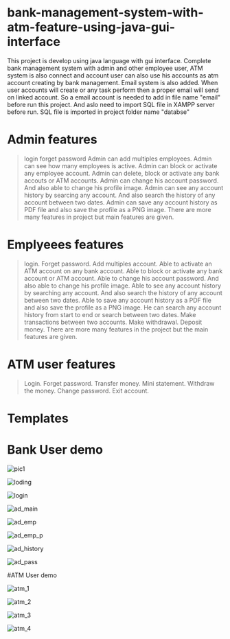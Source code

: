 # bank-management-system-with-atm-feature-using-java-gui-interface
This project is develop using java language with gui interface. Complete bank management system with admin and other employee user, ATM system is also connect and account user can also use his accounts as atm account creating by bank management.
Email system is also added. When user accounts will create or any task perform then a proper email will send on linked account.
So a email account is needed to add in file name "email" before run this project.
And aslo need to import SQL file in XAMPP server before run.
SQL file is imported in project folder name "databse"
# Admin features
> login 
> forget password
> Admin can add multiples employees.
> Admin can see how many employees is active.
> Admin can block or activate any employee account.
> Admin can delete, block or activate any bank accouts or ATM accounts.
> Admin can change his account password.
> And also able to change his profile image.
> Admin can see any account history by searcing any account. And also search the history of any account between two dates.
> Admin can save any account history as PDF file and also save the profile as a PNG image.
> There are more many features in project but main features are given.
# Emplyeees features
> login.
> Forget password.
> Add multiples account.
> Able to activate an ATM account on any bank account.
> Able to block or activate any bank account or ATM account.
> Able to change his account password.
> And also able to change his profile image.
> Able to see any account history by searching any account. And also search the history of any account between two dates.
> Able to save any account history as a PDF file and also save the profile as a PNG image.
> He can search any account history from start to end or search between two dates.
> Make transactions between two accounts.
> Make withdrawal.
> Deposit money.
> There are more many features in the project but the main features are given.
# ATM user features
> Login.
> Forget password.
> Transfer money.
> Mini statement.
> Withdraw the money.
> Change password.
> Exit account.
# Templates
# Bank User demo
![pic1](https://user-images.githubusercontent.com/77319741/131551196-7242b380-0ac4-4a77-ad76-56cc402831c3.JPG)

![loding](https://user-images.githubusercontent.com/77319741/131551461-675995ce-4780-44b7-a99b-3a0cb84949c9.JPG)

![login](https://user-images.githubusercontent.com/77319741/131551468-7afa35cb-8d0e-45b6-9a4d-c0f672bc9c15.JPG)

![ad_main](https://user-images.githubusercontent.com/77319741/131551495-2c51e131-91ef-46ad-9696-9d9f654c5a41.JPG)

![ad_emp](https://user-images.githubusercontent.com/77319741/131551511-be2c0c30-d7f1-4d9c-a7f8-fb392b426061.JPG)

![ad_emp_p](https://user-images.githubusercontent.com/77319741/131551520-60342c39-66fd-4aa8-baa9-3d3a563bfcfb.JPG)

![ad_history](https://user-images.githubusercontent.com/77319741/131551540-73e11c4a-634a-4b39-9ebb-92ce8b026be4.JPG)

![ad_pass](https://user-images.githubusercontent.com/77319741/131551555-abd103a5-931a-468f-8d77-e297012a7136.JPG)

#ATM User demo

![atm_1](https://user-images.githubusercontent.com/77319741/131552045-3199e106-5e64-4af4-9b73-1a3902a0156b.JPG)

![atm_2](https://user-images.githubusercontent.com/77319741/131552091-9e9c201c-042a-4b8f-b45c-fbee41630584.JPG)

![atm_3](https://user-images.githubusercontent.com/77319741/131552098-7309a553-13b5-46fc-8f31-11be9f27eff4.JPG)

![atm_4](https://user-images.githubusercontent.com/77319741/131552111-59fa6411-10e4-4ecf-bca4-6466e78ee580.JPG)

